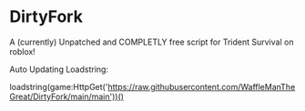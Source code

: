 # DirtyFork
A (currently) Unpatched and COMPLETLY free script for Trident Survival on roblox!

Auto Updating Loadstring:

loadstring(game:HttpGet('https://raw.githubusercontent.com/WaffleManTheGreat/DirtyFork/main/main'))()

